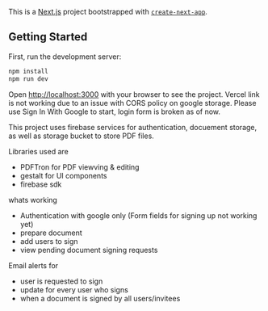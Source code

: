 This is a [Next.js](https://nextjs.org/) project bootstrapped with [`create-next-app`](https://github.com/vercel/next.js/tree/canary/packages/create-next-app).

## Getting Started

First, run the development server:

```bash
npm install
npm run dev
```
Open [http://localhost:3000](http://localhost:3000) with your browser to see the project. Vercel link is not working due to an issue with CORS policy on google storage.
Please use Sign In With Google to start, login form is broken as of now.

This project uses firebase services for authentication, docuement storage, as well as storage bucket to store PDF files.

Libraries used are 
  - PDFTron for PDF viewving & editing
  - gestalt for UI components
  - firebase sdk

whats working 
  - Authentication with google only (Form fields for signing up not working yet)
  - prepare document
  - add users to sign
  - view pending document signing requests

Email alerts for 
  - user is requested to sign
  - update for every user who signs
  - when a document is signed by all users/invitees


